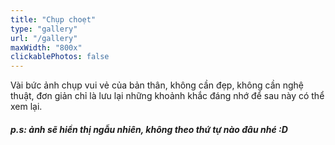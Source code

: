 ```yaml
---
title: "Chụp choẹt"
type: "gallery"
url: "/gallery"
maxWidth: "800x"
clickablePhotos: false
---
```


Vài bức ảnh chụp vui vẻ của bản thân, không cần đẹp, không cần nghệ thuật, đơn giản chỉ là lưu lại những khoảnh khắc đáng nhớ để sau này có thể xem lại.

##### *p.s: ảnh sẽ hiển thị ngẫu nhiên, không theo thứ tự nào đâu nhé :D*
